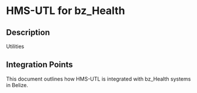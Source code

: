 # HMS-UTL for bz_Health

## Description

Utilities

## Integration Points

This document outlines how HMS-UTL is integrated with bz_Health systems in Belize.

